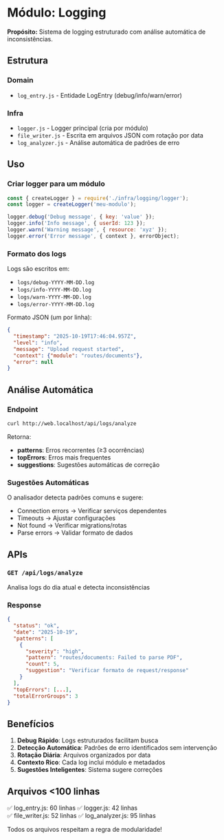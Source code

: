 # Módulo: Logging

**Propósito:** Sistema de logging estruturado com análise automática de inconsistências.

## Estrutura

### Domain
- `log_entry.js` - Entidade LogEntry (debug/info/warn/error)

### Infra
- `logger.js` - Logger principal (cria por módulo)
- `file_writer.js` - Escrita em arquivos JSON com rotação por data
- `log_analyzer.js` - Análise automática de padrões de erro

## Uso

### Criar logger para um módulo
```javascript
const { createLogger } = require('./infra/logging/logger');
const logger = createLogger('meu-modulo');

logger.debug('Debug message', { key: 'value' });
logger.info('Info message', { userId: 123 });
logger.warn('Warning message', { resource: 'xyz' });
logger.error('Error message', { context }, errorObject);
```

### Formato dos logs

Logs são escritos em:
- `logs/debug-YYYY-MM-DD.log`
- `logs/info-YYYY-MM-DD.log`
- `logs/warn-YYYY-MM-DD.log`
- `logs/error-YYYY-MM-DD.log`

Formato JSON (um por linha):
```json
{
  "timestamp": "2025-10-19T17:46:04.957Z",
  "level": "info",
  "message": "Upload request started",
  "context": {"module": "routes/documents"},
  "error": null
}
```

## Análise Automática

### Endpoint
```bash
curl http://web.localhost/api/logs/analyze
```

Retorna:
- **patterns**: Erros recorrentes (≥3 ocorrências)
- **topErrors**: Erros mais frequentes
- **suggestions**: Sugestões automáticas de correção

### Sugestões Automáticas

O analisador detecta padrões comuns e sugere:
- Connection errors → Verificar serviços dependentes
- Timeouts → Ajustar configurações
- Not found → Verificar migrations/rotas
- Parse errors → Validar formato de dados

## APIs

### `GET /api/logs/analyze`
Analisa logs do dia atual e detecta inconsistências

### Response
```json
{
  "status": "ok",
  "date": "2025-10-19",
  "patterns": [
    {
      "severity": "high",
      "pattern": "routes/documents: Failed to parse PDF",
      "count": 5,
      "suggestion": "Verificar formato de request/response"
    }
  ],
  "topErrors": [...],
  "totalErrorGroups": 3
}
```

## Benefícios

1. **Debug Rápido**: Logs estruturados facilitam busca
2. **Detecção Automática**: Padrões de erro identificados sem intervenção
3. **Rotação Diária**: Arquivos organizados por data
4. **Contexto Rico**: Cada log inclui módulo e metadados
5. **Sugestões Inteligentes**: Sistema sugere correções

## Arquivos <100 linhas

✅ log_entry.js: 60 linhas
✅ logger.js: 42 linhas  
✅ file_writer.js: 52 linhas
✅ log_analyzer.js: 95 linhas

Todos os arquivos respeitam a regra de modularidade!

